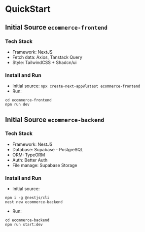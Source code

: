 # QuickStart

## Initial Source `ecommerce-frontend`

### Tech Stack
- Framework: NextJS
- Fetch data: Axios, Tanstack Query
- Style: TailwindCSS + Shadcn/ui

### Install and Run
- Initial source: `npx create-next-app@latest ecommerce-frontend`
- Run: 
```
cd ecommerce-frontend
npm run dev
```

## Initial Source `ecommerce-backend`

### Tech Stack
- Framework: NestJS
- Database: Supabase - PostgreSQL
- ORM: TypeORM
- Auth: Better Auth
- File manage: Supabase Storage

### Install and Run
- Initial source: 
```
npm i -g @nestjs/cli
nest new ecommerce-backend
```
- Run: 
```
cd ecommerce-backend
npm run start:dev
```